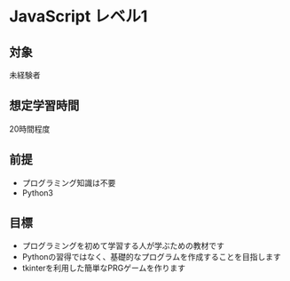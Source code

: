 # JavaScript レベル1
## 対象
未経験者

## 想定学習時間
20時間程度

## 前提
* プログラミング知識は不要
* Python3

## 目標
* プログラミングを初めて学習する人が学ぶための教材です
* Pythonの習得ではなく、基礎的なプログラムを作成することを目指します
* tkinterを利用した簡単なPRGゲームを作ります

